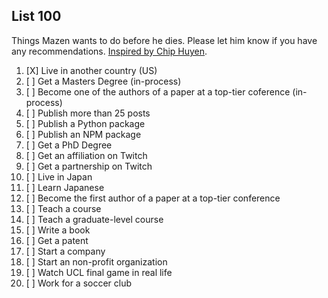 ## List 100

Things Mazen wants to do before he dies. Please let him know if you have any recommendations. [Inspired by Chip Huyen](https://huyenchip.com/).

1. [X] Live in another country (US)
1. [ ] Get a Masters Degree (in-process)
1. [ ] Become one of the authors of a paper at a top-tier coference (in-process)
1. [ ] Publish more than 25 posts
1. [ ] Publish a Python package
1. [ ] Publish an NPM package
1. [ ] Get a PhD Degree
1. [ ] Get an affiliation on Twitch
1. [ ] Get a partnership on Twitch
1. [ ] Live in Japan
1. [ ] Learn Japanese
1. [ ] Become the first author of a paper at a top-tier conference
1. [ ] Teach a course
1. [ ] Teach a graduate-level course
1. [ ] Write a book
1. [ ] Get a patent
1. [ ] Start a company
1. [ ] Start an non-profit organization
1. [ ] Watch UCL final game in real life
1. [ ] Work for a soccer club
